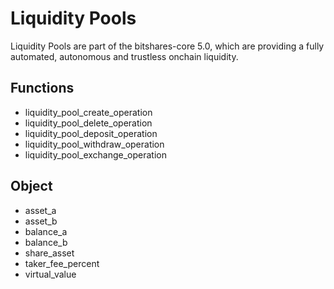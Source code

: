 # Liquidity Pools
Liquidity Pools are part of the bitshares-core 5.0, which are providing a fully automated, autonomous and trustless onchain liquidity.

## Functions
 - liquidity_pool_create_operation
 - liquidity_pool_delete_operation
 - liquidity_pool_deposit_operation
 - liquidity_pool_withdraw_operation
 - liquidity_pool_exchange_operation
 
 ## Object
 - asset_a
 - asset_b
 - balance_a
 - balance_b
 - share_asset
 - taker_fee_percent
 - virtual_value
